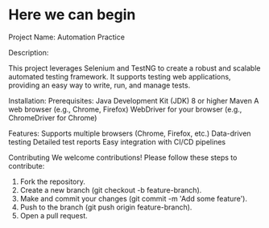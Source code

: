 
Here we can begin
=======
Project Name: Automation Practice


Description:

This project leverages Selenium and TestNG to create a robust and scalable automated testing framework. 
It supports testing web applications, providing an easy way to write, run, and manage tests.



Installation:
  Prerequisites:
  Java Development Kit (JDK) 8 or higher
  Maven
  A web browser (e.g., Chrome, Firefox)
  WebDriver for your browser (e.g., ChromeDriver for Chrome)



  Features:
    Supports multiple browsers (Chrome, Firefox, etc.)
    Data-driven testing
    Detailed test reports
    Easy integration with CI/CD pipelines




  Contributing
  We welcome contributions! Please follow these steps to contribute:
  
  1. Fork the repository.
  2. Create a new branch (git checkout -b feature-branch).
  3. Make and commit your changes (git commit -m 'Add some feature').
  4. Push to the branch (git push origin feature-branch).
  5. Open a pull request.
